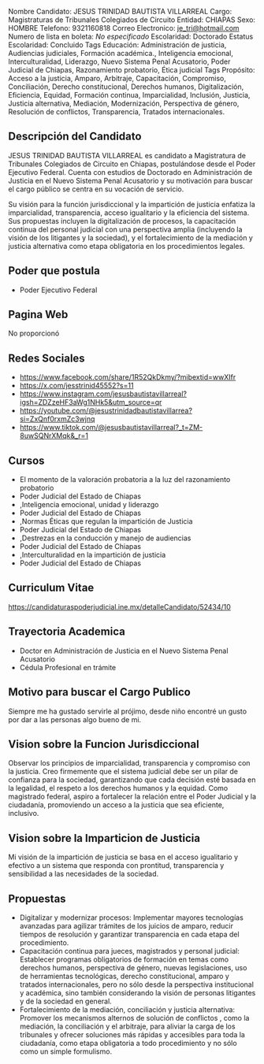 Nombre Candidato: JESUS TRINIDAD BAUTISTA VILLARREAL
Cargo: Magistraturas de Tribunales Colegiados de Circuito
Entidad: CHIAPAS
Sexo: HOMBRE
Telefono: 9321160818
Correo Electronico: je_tri@hotmail.com
Numero de lista en boleta: *No especificado*
Escolaridad: Doctorado
Estatus Escolaridad: Concluido
Tags Educación: Administración de justicia, Audiencias judiciales, Formación académica., Inteligencia emocional, Interculturalidad, Liderazgo, Nuevo Sistema Penal Acusatorio, Poder Judicial de Chiapas, Razonamiento probatorio, Ética judicial
Tags Propósito: Acceso a la justicia, Amparo, Arbitraje, Capacitación, Compromiso, Conciliación, Derecho constitucional, Derechos humanos, Digitalización, Eficiencia, Equidad, Formación continua, Imparcialidad, Inclusión, Justicia, Justicia alternativa, Mediación, Modernización, Perspectiva de género, Resolución de conflictos, Transparencia, Tratados internacionales.


## Descripción del Candidato 

JESUS TRINIDAD BAUTISTA VILLARREAL es candidato a Magistratura de Tribunales Colegiados de Circuito en Chiapas, postulándose desde el Poder Ejecutivo Federal. Cuenta con estudios de Doctorado en Administración de Justicia en el Nuevo Sistema Penal Acusatorio y su motivación para buscar el cargo público se centra en su vocación de servicio.

Su visión para la función jurisdiccional y la impartición de justicia enfatiza la imparcialidad, transparencia, acceso igualitario y la eficiencia del sistema. Sus propuestas incluyen la digitalización de procesos, la capacitación continua del personal judicial con una perspectiva amplia (incluyendo la visión de los litigantes y la sociedad), y el fortalecimiento de la mediación y justicia alternativa como etapa obligatoria en los procedimientos legales.


## Poder que postula

- Poder Ejecutivo Federal


## Pagina Web

No proporcionó


## Redes Sociales

- https://www.facebook.com/share/1R52QkDkmy/?mibextid=wwXIfr
- https://x.com/jesstrinid45552?s=11
- https://www.instagram.com/jesusbautistavillarreal?igsh=ZDZzeHF3aWg1NHk5&utm_source=qr
- https://youtube.com/@jesustrinidadbautistavillarrea?si=ZxQnf0rxmZc3wjnq
- https://www.tiktok.com/@jesusbautistavillarreal?_t=ZM-8uwSQNrXMqk&_r=1


## Cursos

- El momento de la valoración probatoria a la luz del razonamiento probatorio
- Poder Judicial del Estado de Chiapas
- ,Inteligencia emocional, unidad y liderazgo
- Poder Judicial del Estado de Chiapas
- ,Normas Éticas que regulan la impartición de Justicia
- Poder Judicial del Estado de Chiapas
- ,Destrezas en la conducción y manejo de audiencias
- Poder Judicial del Estado de Chiapas
- ,Interculturalidad en la impartición de justicia
- Poder Judicial del Estado de Chiapas


## Curriculum Vitae

https://candidaturaspoderjudicial.ine.mx/detalleCandidato/52434/10


## Trayectoria Academica

- Doctor en Administración de Justicia en el Nuevo Sistema Penal Acusatorio
- Cédula Profesional en trámite


## Motivo para buscar el Cargo Publico

Siempre me ha gustado servirle al prójimo, desde niño encontré un gusto por dar a las personas algo bueno de mi.


## Vision sobre la Funcion Jurisdiccional

Observar los principios de imparcialidad, transparencia y compromiso con la justicia. Creo firmemente que el sistema judicial debe ser un pilar de confianza para la sociedad, garantizando que cada decisión esté basada en la legalidad, el respeto a los derechos humanos y la equidad. Como magistrado federal, aspiro a fortalecer la relación entre el Poder Judicial y la ciudadanía, promoviendo un acceso a la justicia que sea eficiente, inclusivo.


## Vision sobre la Imparticion de Justicia

Mi visión de la impartición de justicia se basa en el acceso igualitario y efectivo a un sistema que responda con prontitud, transparencia y sensibilidad a las necesidades de la sociedad.


## Propuestas

- Digitalizar y modernizar procesos: Implementar mayores tecnologías avanzadas para agilizar trámites de los juicios de amparo, reducir tiempos de resolución y garantizar transparencia en cada etapa del procedimiento.
- Capacitación continua para jueces, magistrados y personal judicial: Establecer programas obligatorios de formación en temas como derechos humanos, perspectiva de género, nuevas legislaciones, uso de herramientas tecnológicas, derecho constitucional, amparo y tratados internacionales, pero no sólo desde la perspectiva institucional y académica, sino también considerando la visión de personas litigantes y de la sociedad en general.
- Fortalecimiento de la mediación, conciliación y justicia alternativa: Promover los mecanismos alternos de solución de conflictos , como la mediación, la conciliación y el arbitraje, para aliviar la carga de los tribunales y ofrecer soluciones más rápidas y accesibles para toda la ciudadanía, como etapa obligatoria a todo procedimiento y no sólo como un simple formulismo.

